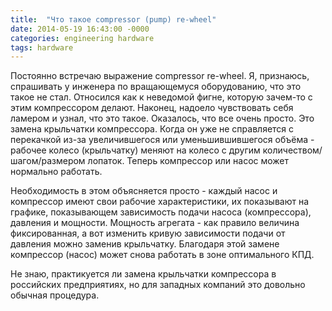 ```yaml
---
title:  "Что такое compressor (pump) re-wheel"
date: 2014-05-19 16:43:00 -0000
categories: engineering hardware
tags: hardware
---
```


Постоянно встречаю  выражение compressor re-wheel. Я, признаюсь, спрашивать у инженера по вращающемуся оборудованию, что это такое не стал. Относился как к неведомой фигне, которую зачем-то с этим компрессором делают. Наконец, надоело чувствовать себя ламером и узнал, что это такое. Оказалось, что все очень просто. Это замена крыльчатки компрессора. Когда он уже не справляется с перекачкой из-за увеличившегося или уменьшившившегося объёма - рабочее колесо (крыльчатку) меняют на колесо с другим количеством/шагом/размером лопаток. Теперь компрессор или насос может нормально работать.

Необходимость в этом объясняется просто - каждый насос и компрессор имеют свои рабочие характеристики, их показывают на графике, показывающем зависимость подачи насоса (компрессора), давления и мощности. Мощность агрегата - как правило величина фиксированная, а вот изменить кривую зависимости подачи от давления можно заменив крыльчатку. Благодаря этой замене компрессор (насос) может снова работать в зоне оптимального КПД.

Не знаю, практикуется ли замена крыльчатки компрессора в российских предприятиях, но для западных компаний это довольно обычная процедура. 